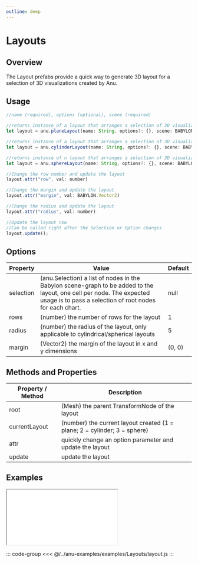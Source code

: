 ```yaml
---
outline: deep
---
```

# Layouts

## Overview 
The Layout prefabs provide a quick way to generate 3D layout for a selection of 3D visualizations created by Anu. 

## Usage 

```js
//name (required), options (optional), scene (required) 

//returns instance of a layout that arranges a selection of 3D visualizations on a 2D flat grid 
let layout = anu.planeLayout(name: String, options?: {}, scene: BABYLON.Scene);

//returns instance of a layout that arranges a selection of 3D visualizations on a 3D cylindrical grid 
let layout = anu.cylinderLayout(name: String, options?: {}, scene: BABYLON.Scene);

//returns instance of n layout that arranges a selection of 3D visualizations on a 3D spherical grid 
let layout = anu.sphereLayout(name: String, options?: {}, scene: BABYLON.Scene);

//Change the row number and update the layout
layout.attr("row", val: number)

//Change the margin and update the layout
layout.attr("margin", val: BABYLON.Vector2)

//Change the radius and update the layout
layout.attr("radius", val: number)

//Update the layout now
//Can be called right after the Selection or Option changes
layout.update();

```

## Options

| Property       |      Value      |  Default |
| ------------- | ------------- | ------------- |
|   selection  | (anu.Selection) a list of nodes in the Babylon scene-graph to be added to the layout, one cell per node. The expected usage is to pass a selection of root nodes for each chart. | null |
| rows    | (number)  the number of rows for the layout   |   1 |
| radius    |   (number) the radius of the layout, only applicable to cylindrical/spherical layouts | 5 |
| margin   |   (Vector2) the margin of the layout in x and y dimensions  | (0, 0) |

## Methods and Properties 

| Property / Method      |      Description     |  
| ------------- | ------------- | 
|   root  |  (Mesh) the parent TransformNode of the layout  |
|   currentLayout  |  (number) the current layout created (1 = plane; 2 = cylinder; 3 = sphere)  |
|   attr  |  quickly change an option parameter and update the layout |
|   update  | update the layout |

## Examples

<div style="width: 100%;">
    <iframe id="inlineFrameExample"
     allow="xr-spatial-tracking; camera"
        allowfullscreen=""
        title="Inline Frame Example"
        src="/anu/examples.html?example=layout">
    </iframe>
</div>

::: code-group
<<< @/../anu-examples/examples/Layouts/layout.js 
:::